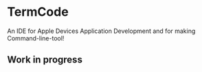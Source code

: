 # TermCode
An IDE for Apple Devices Application Development and for making Command-line-tool! 
## Work in progress

